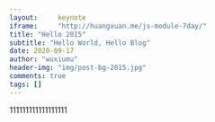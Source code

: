 ```yaml
---
layout:     keynote
iframe:     "http://huangxuan.me/js-module-7day/"
title: "Hello 2015"
subtitle: "Hello World, Hello Blog"
date: 2020-09-17
author: "wuxiumu"
header-img: "img/post-bg-2015.jpg"
comments: true
tags: []
---
```


111111111111111111